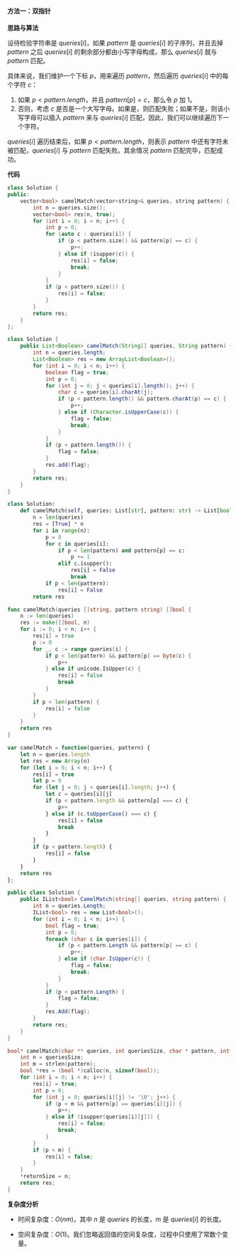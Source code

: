 #### 方法一：双指针

**思路与算法**

设待检验字符串是 $\textit{queries}[i]$，如果 $\textit{pattern}$ 是 $\textit{queries}[i]$ 的子序列，并且去掉 $\textit{pattern}$ 之后 $\textit{queries}[i]$ 的剩余部分都由小写字母构成，那么 $\textit{queries}[i]$ 就与 $\textit{pattern}$ 匹配。

具体来说，我们维护一个下标 $p$，用来遍历 $\textit{pattern}$，然后遍历 $\textit{queries}[i]$ 中的每个字符 $c$：

1. 如果 $p < \textit{pattern.length}$，并且 $\textit{pattern}[p] = c$，那么令 $p$ 加 $1$。
2. 否则，考虑 $c$ 是否是一个大写字母。如果是，则匹配失败；如果不是，则该小写字母可以插入 $\textit{pattern}$ 来与 $\textit{queries}[i]$ 匹配，因此，我们可以继续遍历下一个字符。

$\textit{queries}[i]$ 遍历结束后，如果 $p < \textit{pattern.length}$，则表示 $\textit{pattern}$ 中还有字符未被匹配，$\textit{queries}[i]$ 与 $\textit{pattern}$ 匹配失败。其余情况 $\textit{pattern}$ 匹配完毕，匹配成功。

**代码**

```C++ [sol1-C++]
class Solution {
public:
    vector<bool> camelMatch(vector<string>& queries, string pattern) {
        int n = queries.size();
        vector<bool> res(n, true);
        for (int i = 0; i < n; i++) {
            int p = 0;
            for (auto c : queries[i]) {
                if (p < pattern.size() && pattern[p] == c) {
                    p++;
                } else if (isupper(c)) {
                    res[i] = false;
                    break;
                }
            }
            if (p < pattern.size()) {
                res[i] = false;
            }
        }
        return res;
    }
};
```

```Java [sol1-Java]
class Solution {
    public List<Boolean> camelMatch(String[] queries, String pattern) {
        int n = queries.length;
        List<Boolean> res = new ArrayList<Boolean>();
        for (int i = 0; i < n; i++) {
            boolean flag = true;
            int p = 0;
            for (int j = 0; j < queries[i].length(); j++) {
                char c = queries[i].charAt(j);
                if (p < pattern.length() && pattern.charAt(p) == c) {
                    p++;
                } else if (Character.isUpperCase(c)) {
                    flag = false;
                    break;
                }
            }
            if (p < pattern.length()) {
                flag = false;
            }
            res.add(flag);
        }
        return res;
    }
}
```

```Python [sol1-Python]
class Solution:
    def camelMatch(self, queries: List[str], pattern: str) -> List[bool]:
        n = len(queries)
        res = [True] * n
        for i in range(n):
            p = 0
            for c in queries[i]:
                if p < len(pattern) and pattern[p] == c:
                    p += 1
                elif c.isupper():
                    res[i] = False
                    break
            if p < len(pattern):
                res[i] = False
        return res

```

```Go [sol1-Go]
func camelMatch(queries []string, pattern string) []bool {
    n := len(queries)
    res := make([]bool, n)
    for i := 0; i < n; i++ {
        res[i] = true
        p := 0
        for _, c := range queries[i] {
            if p < len(pattern) && pattern[p] == byte(c) {
                p++
            } else if unicode.IsUpper(c) {
                res[i] = false
                break
            }
        }
        if p < len(pattern) {
            res[i] = false
        }
    }
    return res
}
```
```JavaScript [sol1-JavaScript]
var camelMatch = function(queries, pattern) {
    let n = queries.length
    let res = new Array(n)
    for (let i = 0; i < n; i++) {
        res[i] = true
        let p = 0
        for (let j = 0; j < queries[i].length; j++) {
            let c = queries[i][j]
            if (p < pattern.length && pattern[p] === c) {
                p++
            } else if (c.toUpperCase() === c) {
                res[i] = false
                break
            }
        }
        if (p < pattern.length) {
            res[i] = false
        }
    }
    return res
};
```

```C# [sol1-C#]
public class Solution {
    public IList<bool> CamelMatch(string[] queries, string pattern) {
        int n = queries.Length;
        IList<bool> res = new List<bool>();
        for (int i = 0; i < n; i++) {
            bool flag = true;
            int p = 0;
            foreach (char c in queries[i]) {
                if (p < pattern.Length && pattern[p] == c) {
                    p++;
                } else if (char.IsUpper(c)) {
                    flag = false;
                    break;
                }
            }
            if (p < pattern.Length) {
                flag = false;
            }
            res.Add(flag);
        }
        return res;
    }
}
```

```C [sol1-C]
bool* camelMatch(char ** queries, int queriesSize, char * pattern, int* returnSize) {
    int n = queriesSize;
    int m = strlen(pattern);
    bool *res = (bool *)calloc(n, sizeof(bool));
    for (int i = 0; i < n; i++) {
        res[i] = true;
        int p = 0;
        for (int j = 0; queries[i][j] != '\0'; j++) {
            if (p < m && pattern[p] == queries[i][j]) {
                p++;
            } else if (isupper(queries[i][j])) {
                res[i] = false;
                break;
            }
        }
        if (p < m) {
            res[i] = false;
        }
    }
    *returnSize = n;
    return res;
}
```

**复杂度分析**

- 时间复杂度：$O(nm)$，其中 $n$ 是 $\textit{queries}$ 的长度，$m$ 是 $\textit{queries}[i]$ 的长度。

- 空间复杂度：$O(1)$。我们忽略返回值的空间复杂度，过程中只使用了常数个变量。